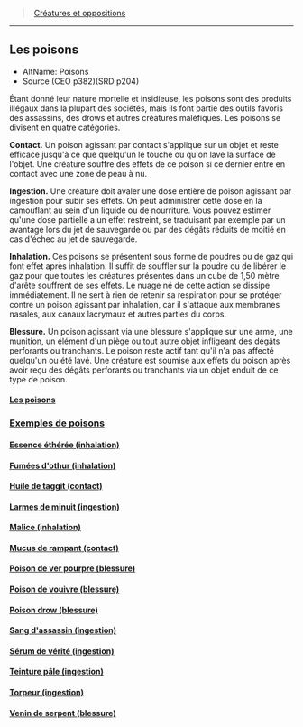 ﻿---
!Items
Name: Les poisons
AltName: Poisons
Id: poisons_hd.md#les-poisons
RootId: poisons_hd.md
ParentLink: index.md
ParentName: Créatures et oppositions
NameLevel: 2
Attributes: {}
---
>  [Créatures et oppositions](index.md)

---


## Les poisons

- AltName: Poisons
- Source (CEO p382)(SRD p204)

Étant donné leur nature mortelle et insidieuse, les poisons sont des produits illégaux dans la plupart des sociétés, mais ils font partie des outils favoris des assassins, des drows et autres créatures maléfiques. Les poisons se divisent en quatre catégories.

**Contact.** Un poison agissant par contact s'applique sur un objet et reste efficace jusqu'à ce que quelqu'un le touche ou qu'on lave la surface de l'objet. Une créature souffre des effets de ce poison si ce dernier entre en contact avec une zone de peau à nu.

**Ingestion.** Une créature doit avaler une dose entière de poison agissant par ingestion pour subir ses effets. On peut administrer cette dose en la camouflant au sein d'un liquide ou de nourriture. Vous pouvez estimer qu'une dose partielle a un effet restreint, se traduisant par exemple par un avantage lors du jet de sauvegarde ou par des dégâts réduits de moitié en cas d'échec au jet de sauvegarde.

**Inhalation.** Ces poisons se présentent sous forme de poudres ou de gaz qui font effet après inhalation. Il suffit de souffler sur la poudre ou de libérer le gaz pour que toutes les créatures présentes dans un cube de 1,50 mètre d'arête souffrent de ses effets. Le nuage né de cette action se dissipe immédiatement. Il ne sert à rien de retenir sa respiration pour se protéger contre un poison agissant par inhalation, car il s'attaque aux membranes nasales, aux canaux lacrymaux et autres parties du corps.

**Blessure.** Un poison agissant via une blessure s'applique sur une arme, une munition, un élément d'un piège ou tout autre objet infligeant des dégâts perforants ou tranchants. Le poison reste actif tant qu'il n'a pas affecté quelqu'un ou été lavé. Une créature est soumise aux effets du poison après avoir reçu des dégâts perforants ou tranchants via un objet enduit de ce type de poison.



#### [Les poisons](hd_poisons.md)



### [Exemples de poisons](hd_poisons_exemples_de_poisons.md)



#### [Essence éthérée (inhalation)](hd_poisons_essence_etheree_inhalation.md)



#### [Fumées d'othur (inhalation)](hd_poisons_fumees_dothur_inhalation.md)



#### [Huile de taggit (contact)](hd_poisons_huile_de_taggit_contact.md)



#### [Larmes de minuit (ingestion)](hd_poisons_larmes_de_minuit_ingestion.md)



#### [Malice (inhalation)](hd_poisons_malice_inhalation.md)



#### [Mucus de rampant (contact)](hd_poisons_mucus_de_rampant_contact.md)



#### [Poison de ver pourpre (blessure)](hd_poisons_poison_de_ver_pourpre_blessure.md)



#### [Poison de vouivre (blessure)](hd_poisons_poison_de_vouivre_blessure.md)



#### [Poison drow (blessure)](hd_poisons_poison_drow_blessure.md)



#### [Sang d'assassin (ingestion)](hd_poisons_sang_dassassin_ingestion.md)



#### [Sérum de vérité (ingestion)](hd_poisons_serum_de_verite_ingestion.md)



#### [Teinture pâle (ingestion)](hd_poisons_teinture_pale_ingestion.md)



#### [Torpeur (ingestion)](hd_poisons_torpeur_ingestion.md)



#### [Venin de serpent (blessure)](hd_poisons_venin_de_serpent_blessure.md)

